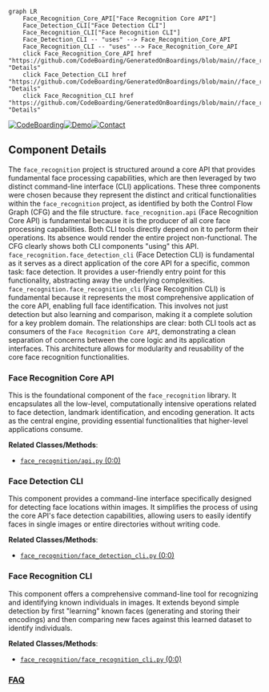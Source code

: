 ```mermaid
graph LR
    Face_Recognition_Core_API["Face Recognition Core API"]
    Face_Detection_CLI["Face Detection CLI"]
    Face_Recognition_CLI["Face Recognition CLI"]
    Face_Detection_CLI -- "uses" --> Face_Recognition_Core_API
    Face_Recognition_CLI -- "uses" --> Face_Recognition_Core_API
    click Face_Recognition_Core_API href "https://github.com/CodeBoarding/GeneratedOnBoardings/blob/main//face_recognition/Face_Recognition_Core_API.md" "Details"
    click Face_Detection_CLI href "https://github.com/CodeBoarding/GeneratedOnBoardings/blob/main//face_recognition/Face_Detection_CLI.md" "Details"
    click Face_Recognition_CLI href "https://github.com/CodeBoarding/GeneratedOnBoardings/blob/main//face_recognition/Face_Recognition_CLI.md" "Details"
```
[![CodeBoarding](https://img.shields.io/badge/Generated%20by-CodeBoarding-9cf?style=flat-square)](https://github.com/CodeBoarding/GeneratedOnBoardings)[![Demo](https://img.shields.io/badge/Try%20our-Demo-blue?style=flat-square)](https://www.codeboarding.org/demo)[![Contact](https://img.shields.io/badge/Contact%20us%20-%20contact@codeboarding.org-lightgrey?style=flat-square)](mailto:contact@codeboarding.org)

## Component Details

The `face_recognition` project is structured around a core API that provides fundamental face processing capabilities, which are then leveraged by two distinct command-line interface (CLI) applications. These three components were chosen because they represent the distinct and critical functionalities within the `face_recognition` project, as identified by both the Control Flow Graph (CFG) and the file structure. `face_recognition.api` (Face Recognition Core API) is fundamental because it is the producer of all core face processing capabilities. Both CLI tools directly depend on it to perform their operations. Its absence would render the entire project non-functional. The CFG clearly shows both CLI components "using" this API. `face_recognition.face_detection_cli` (Face Detection CLI) is fundamental as it serves as a direct application of the core API for a specific, common task: face detection. It provides a user-friendly entry point for this functionality, abstracting away the underlying complexities. `face_recognition.face_recognition_cli` (Face Recognition CLI) is fundamental because it represents the most comprehensive application of the core API, enabling full face identification. This involves not just detection but also learning and comparison, making it a complete solution for a key problem domain. The relationships are clear: both CLI tools act as consumers of the `Face Recognition Core API`, demonstrating a clean separation of concerns between the core logic and its application interfaces. This architecture allows for modularity and reusability of the core face recognition functionalities.

### Face Recognition Core API
This is the foundational component of the `face_recognition` library. It encapsulates all the low-level, computationally intensive operations related to face detection, landmark identification, and encoding generation. It acts as the central engine, providing essential functionalities that higher-level applications consume.


**Related Classes/Methods**:

- <a href="https://github.com/ageitgey/face_recognition/blob/master/face_recognition/api.py#L0-L0" target="_blank" rel="noopener noreferrer">`face_recognition/api.py` (0:0)</a>


### Face Detection CLI
This component provides a command-line interface specifically designed for detecting face locations within images. It simplifies the process of using the core API's face detection capabilities, allowing users to easily identify faces in single images or entire directories without writing code.


**Related Classes/Methods**:

- <a href="https://github.com/ageitgey/face_recognition/blob/master/face_recognition/face_detection_cli.py#L0-L0" target="_blank" rel="noopener noreferrer">`face_recognition/face_detection_cli.py` (0:0)</a>


### Face Recognition CLI
This component offers a comprehensive command-line tool for recognizing and identifying known individuals in images. It extends beyond simple detection by first "learning" known faces (generating and storing their encodings) and then comparing new faces against this learned dataset to identify individuals.


**Related Classes/Methods**:

- <a href="https://github.com/ageitgey/face_recognition/blob/master/face_recognition/face_recognition_cli.py#L0-L0" target="_blank" rel="noopener noreferrer">`face_recognition/face_recognition_cli.py` (0:0)</a>




### [FAQ](https://github.com/CodeBoarding/GeneratedOnBoardings/tree/main?tab=readme-ov-file#faq)
